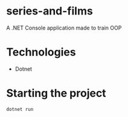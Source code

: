 # series-and-films
A .NET Console application made to train OOP

# Technologies
- Dotnet

# Starting the project
```
dotnet run
```
